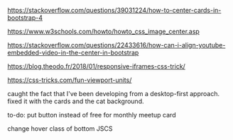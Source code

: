 https://stackoverflow.com/questions/39031224/how-to-center-cards-in-bootstrap-4

https://www.w3schools.com/howto/howto_css_image_center.asp

https://stackoverflow.com/questions/22433616/how-can-i-align-youtube-embedded-video-in-the-center-in-bootstrap

https://blog.theodo.fr/2018/01/responsive-iframes-css-trick/

https://css-tricks.com/fun-viewport-units/

caught the fact that I've been developing from a desktop-first approach. fixed it with the cards and the cat background.

to-do: put button instead of free for monthly meetup card

change hover class of bottom JSCS